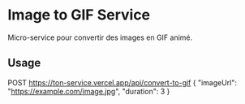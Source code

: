 # Image to GIF Service

Micro-service pour convertir des images en GIF animé.

## Usage
POST https://ton-service.vercel.app/api/convert-to-gif
{
  "imageUrl": "https://example.com/image.jpg",
  "duration": 3
}
